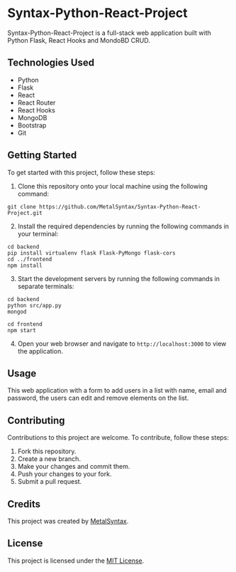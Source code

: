 # Syntax-Python-React-Project

Syntax-Python-React-Project is a full-stack web application built with Python Flask, React Hooks and MondoBD CRUD.

## Technologies Used

- Python
- Flask
- React
- React Router
- React Hooks
- MongoDB
- Bootstrap
- Git

## Getting Started

To get started with this project, follow these steps:

1. Clone this repository onto your local machine using the following command:

```
git clone https://github.com/MetalSyntax/Syntax-Python-React-Project.git
```

2. Install the required dependencies by running the following commands in your terminal:

```
cd backend
pip install virtualenv flask Flask-PyMongo flask-cors
cd ../frontend
npm install
```

3. Start the development servers by running the following commands in separate terminals:

```
cd backend
python src/app.py
mongod
```

```
cd frontend
npm start
```

4. Open your web browser and navigate to `http://localhost:3000` to view the application.

## Usage

This web application with a form to add users in a list with name, email and password, the users can edit and remove elements on the list.

## Contributing

Contributions to this project are welcome. To contribute, follow these steps:

1. Fork this repository.
2. Create a new branch.
3. Make your changes and commit them.
4. Push your changes to your fork.
5. Submit a pull request.

## Credits

This project was created by [MetalSyntax](https://github.com/MetalSyntax).

## License

This project is licensed under the [MIT License](https://opensource.org/licenses/MIT).